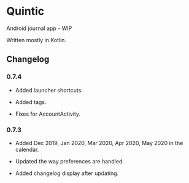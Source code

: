 # Quintic
 
Android journal app - WIP

Written mostly in Kotlin.

## Changelog

### 0.7.4

- Added launcher shortcuts.

- Added tags.

- Fixes for AccountActivity.

### 0.7.3

- Added Dec 2019, Jan 2020, Mar 2020, Apr 2020, May 2020 in the calendar.

- Updated the way preferences are handled.

- Added changelog display after updating.

